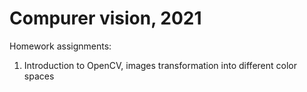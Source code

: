 # Compurer vision, 2021
Homework assignments: 
1. Introduction to OpenCV, images transformation into different color spaces 

